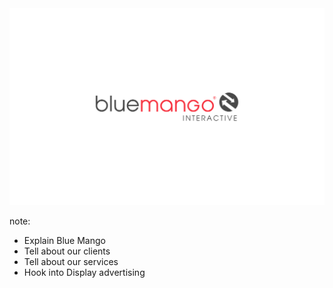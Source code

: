 <img src="assets/images/about-bluemango.svg">

note:
- Explain Blue Mango
- Tell about our clients
- Tell about our services
- Hook into Display advertising
